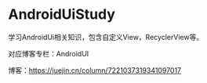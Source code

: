 # AndroidUiStudy
学习AndroidUi相关知识，包含自定义View，RecyclerView等。

对应博客专栏：AndroidUI

博客：https://juejin.cn/column/7221037319341097017

